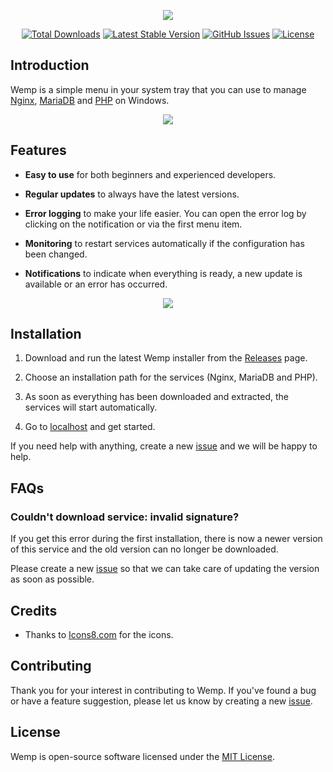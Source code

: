 <p align="center">
    <img src="https://user-images.githubusercontent.com/69470382/100293903-809f2000-2f85-11eb-8481-912fd686c487.png">
</p>

<p align="center">
    <a href="releases"><img src="https://img.shields.io/github/downloads/electronfriends/wemp/total.svg?style=flat-square" alt="Total Downloads"></a>
    <a href="https://github.com/electronfriends/wemp/releases/latest"><img src="https://img.shields.io/github/v/release/electronfriends/wemp.svg?style=flat-square" alt="Latest Stable Version"></a>
    <a href="https://github.com/electronfriends/wemp/issues"><img src="https://img.shields.io/github/issues/electronfriends/wemp.svg?style=flat-square" alt="GitHub Issues"></a>
    <a href="LICENSE"><img src="https://img.shields.io/github/license/electronfriends/wemp.svg?style=flat-square" alt="License"></a>
</p>

## Introduction

Wemp is a simple menu in your system tray that you can use to manage [Nginx](https://nginx.org), [MariaDB](https://mariadb.com) and [PHP](https://php.net) on Windows.

<p align="center"><img src="https://user-images.githubusercontent.com/69470382/107867896-51f75e00-6e7f-11eb-9f9a-a28af18fd5ea.png"></p>

## Features

- **Easy to use** for both beginners and experienced developers.

- **Regular updates** to always have the latest versions.

- **Error logging** to make your life easier. You can open the error log by clicking on the notification or via the first menu item.

- **Monitoring** to restart services automatically if the configuration has been changed.

- **Notifications** to indicate when everything is ready, a new update is available or an error has occurred.

<p align="center"><img src="https://user-images.githubusercontent.com/69470382/107867998-70aa2480-6e80-11eb-8d59-fd24a6d59f72.png"></p>

## Installation

1. Download and run the latest Wemp installer from the [Releases](https://github.com/electronfriends/wemp/releases/latest) page.

2. Choose an installation path for the services (Nginx, MariaDB and PHP).

3. As soon as everything has been downloaded and extracted, the services will start automatically.

4. Go to [localhost](http://localhost) and get started.

If you need help with anything, create a new [issue](https://github.com/electronfriends/wemp/issues/new) and we will be happy to help.

## FAQs

### Couldn't download service: invalid signature?

If you get this error during the first installation, there is now a newer version of this service and the old version can no longer be downloaded.

Please create a new [issue](https://github.com/electronfriends/wemp/issues/new) so that we can take care of updating the version as soon as possible.

## Credits

- Thanks to [Icons8.com](https://icons8.com) for the icons.

## Contributing

Thank you for your interest in contributing to Wemp. If you've found a bug or have a feature suggestion, please let us know by creating a new [issue](https://github.com/electronfriends/wemp/issues/new).

## License

Wemp is open-source software licensed under the [MIT License](LICENSE).
